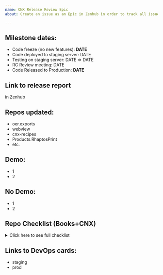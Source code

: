 ```yaml
---
name: CNX Release Review Epic
about: Create an issue as an Epic in Zenhub in order to track all issues for a given CNX release.

---
```


## Milestone dates:
- Code freeze (no new features):  **DATE**
- Code deployed to staging server: DATE
- Testing on staging server: DATE => DATE
- RC Review meeting: DATE
- Code Released to Production: **DATE**


## Link to release report
in Zenhub

## Repos updated:
- oer.exports
- webview
- cnx-recipes
- Products.RhaptosPrint
- etc.

## Demo:
- 1
- 2

## No Demo:
- 1
- 2

## Repo Checklist (Books+CNX)
<details>
<summary>Click here to see full checklist</summary>
	
- [ ] **oer.exports** (*Helene*)
	- [ ] https://github.com/Connexions/oer.exports/blob/master/version.txt should match current release
	- [ ] Release created in https://github.com/Connexions/oer.exports/releases
	- [ ] New RhaptosPrint egg should be built by DevOps (they need the version number)
- [ ] **cnx-recipes** (*Helene*)
	- [ ] Release created in https://github.com/Connexions/cnx-recipes/releases
	- [ ] cnx-deploy: `environments/__prod_envs/files/publishing-requirements.txt` should be updated -- a bot will automatically create this PR, which will need to be reviewed and merged.
- [ ] **webview** (*Helene*)
 	- [ ] Release created in https://github.com/Connexions/webview/releases
	- [ ] Tarball for version needs to be available at https://packages.cnx.org/js-builds/ (I think Jenkins builds this automatically?)
	- [ ] cnx-deploy: needs a manual PR opened, reviewed, and merged to update `environments/__prod_envs/vars/versions.yml`
- [ ] **cnx-archive** (*Ross*)
 	- [ ] Release tag created in GitHub
 	- [ ] PyPi version revved
	- [ ] cnx-deploy: `environments/__prod_envs/files/publishing-requirements.txt` should be updated -- a bot will automatically create this PR, which will need to be reviewed and merged.
- [ ] more CNX repos here etc. -- full list here: https://github.com/Connexions/cnx/issues/8
</details>

## Links to DevOps cards:
- staging
- prod
